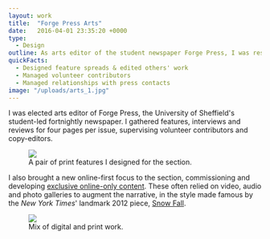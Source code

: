```yaml
---
layout: work
title:  "Forge Press Arts"
date:   2016-04-01 23:35:20 +0000
type: 
  - Design
outline: As arts editor of the student newspaper Forge Press, I was responsible for three to four pages in each fortnightly edition.
quickFacts:
  - Designed feature spreads & edited others' work
  - Managed volunteer contributors
  - Managed relationships with press contacts
image: "/uploads/arts_1.jpg"
---
```

I was elected arts editor of Forge Press, the University of Sheffield's student-led fortnightly newspaper. I gathered features, interviews and reviews for four pages per issue, supervising volunteer contributors and copy-editors.

<figure>
  <img src="/uploads/arts_2.jpg"/>
  <figcaption>A pair of print features I designed for the section.</figcaption>
</figure>

I also brought a new online-first focus to the section, commissioning and developing [exclusive online-only content](http://forgetoday.com/this-city-is-a-stage/). These often relied on video, audio and photo galleries to augment the narrative, in the style made famous by the *New York Times*' landmark 2012 piece, [Snow Fall](http://www.nytimes.com/projects/2012/snow-fall/).

<figure>
  <img src="/uploads/arts_3.jpg"/>
  <figcaption>Mix of digital and print work.</figcaption>
</figure>
